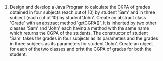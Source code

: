 1. Design and develop a Java Program to calculate the CGPA of grades obtained in four subjects (each out of 10) by student 'Sam' and in three subject (each out of 10) by student 'John'. Create an abstract class 'Grade' with an abstract method 'getCGPA()'. It is inherited by two other classes 'Sam' and 'John' each having a method with the same name which returns the CGPA of the students. The constructor of student 'Sam' takes the grades in four subjects as its parameters and the grades in three subjects as its parameters for student 'John'. Create an object for each of the two classes and print the CGPA of grades for both the student.